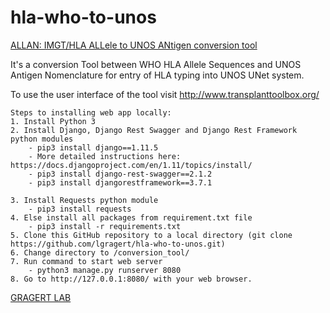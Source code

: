 # hla-who-to-unos

[ALLAN: IMGT/HLA ALLele to UNOS ANtigen conversion tool](http://www.transplanttoolbox.org/)

It's a conversion Tool between WHO HLA Allele Sequences and UNOS Antigen Nomenclature for entry of HLA typing into UNOS UNet system. 

To use the user interface of the tool visit http://www.transplanttoolbox.org/

```
Steps to installing web app locally:
1. Install Python 3
2. Install Django, Django Rest Swagger and Django Rest Framework python modules
    - pip3 install django==1.11.5
    - More detailed instructions here: https://docs.djangoproject.com/en/1.11/topics/install/
    - pip3 install django-rest-swagger==2.1.2
    - pip3 install djangorestframework==3.7.1

3. Install Requests python module
    - pip3 install requests
4. Else install all packages from requirement.txt file
	- pip3 install -r requirements.txt    
5. Clone this GitHub repository to a local directory (git clone https://github.com/lgragert/hla-who-to-unos.git)
6. Change directory to /conversion_tool/
7. Run command to start web server  
    - python3 manage.py runserver 8080  
8. Go to http://127.0.0.1:8080/ with your web browser. 

```


[GRAGERT LAB](https://hla.tulane.edu)